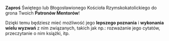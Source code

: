 **Zaproś** Świętego lub Błogosławionego Kościoła Rzymskokatolickiego do grona Twoich **Patronów Mentorów**!

Dzięki temu będziesz mieć możliwość jego **lepszego poznania** i **wykonania wielu wyzwań** z nim związanych, takich jak np.: rozważanie jego cytatów, przeczytanie o nim książki, itp.
